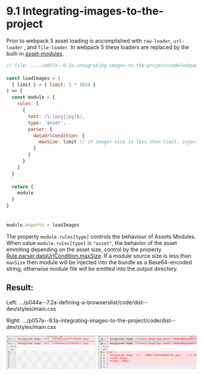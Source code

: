 # 9.1 Integrating-images-to-the-project

Prior to webpack 5 asset loading is accomplished with `raw-loader`, `url-loader` , and `file-loader`. In webpack 5 these loaders are replaced by the built-in [asset-modules](https://webpack.js.org/guides/asset-modules/). 

```js
// file: ..../p057a--9.1a-integrating-images-to-the-project/code/webpack/webpack-part--load-images.js

const loadImages = (
  { limit } = { limit: 1 * 1024 }
) => {
  const module = {
    rules: [
      {
        test: /\.(png|jpg)$/,
        type: 'asset',
        parser: {
          dataUrlCondition: {
            maxSize: limit // if images size is less than limit, injected into the bundle as a Base64-encoded string.
          }
        }
      }
    ]
  }

  return {
    module
  }
}


module.exports = loadImages
```

The property `module.rules[type]` controls the behaviour of Assets Modules. When value `module.rules[type]` is `"asset"`,  the behavior of the asset emmiting depending on the asset size, control by the property [Rule.parser.dataUrlCondition.maxSize](https://webpack.js.org/configuration/module/#ruleparserdataurlcondition). If a module source size is less than `maxSize` then module will be injected into the bundle as a Base64-encoded string, otherwise module file will be emitted into the output directory.





## Result:

Left: .../p044a--7.2a-defining-a-browserslist/code/dist--dev/styles/main.css

Right: .../p057a--9.1a-integrating-images-to-the-project/code/dist--dev/styles/main.css

![](./documents/before-after--images-emitted-as-base64-within-bundle.png)



